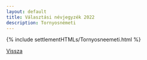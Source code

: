 ```yaml
---
layout: default
title: Választási névjegyzék 2022
description: Tornyosnémeti
---
```


{% include settlementHTMLs/Tornyosneemeti.html %}

[Vissza](./)